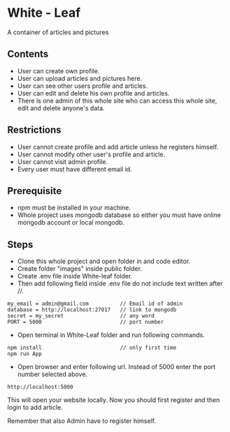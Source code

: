 # White - Leaf

A container of articles and pictures

## Contents

-   User can create own profile.
-   User can upload articles and pictures here.
-   User can see other users profile and articles.
-   User can edit and delete his own profile and articles.
-   There is one admin of this whole site who can access this whole site, edit and delete anyone's data.

## Restrictions

-   User cannot create profile and add article unless he registers himself.
-   User cannot modify other user's profile and article.
-   User cannot visit admin profile.
-   Every user must have different email id.

## Prerequisite

-   npm must be installed in your machine.
-   Whole project uses mongodb database so either you must have online mongodb account or local mongodb.

## Steps

-   Clone this whole project and open folder in and code editor.
-   Create folder "images" inside public folder.
-   Create .env file inside White-leaf folder.
-   Then add following field inside .env file do not include text written after //.

```env
my_email = admin@gmail.com          // Email id of admin
database = http://localhost:27017   // link to mongodb
secret = my_secret                  // any word
PORT = 5000                         // port number
```

-   Open terminal in White-Leaf folder and run following commands.

```
npm install                         // only first time
npm run App
```

-   Open browser and enter following url. Instead of 5000 enter the port number selected above.

```url
http://localhost:5000
```

This will open your website locally. Now you should first register and then login to add article.

Remember that also Admin have to register himself.
